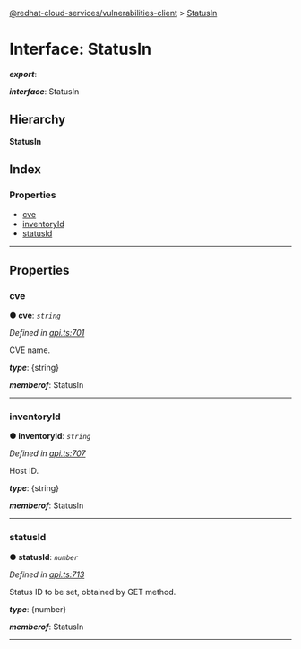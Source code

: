 [@redhat-cloud-services/vulnerabilities-client](../README.md) > [StatusIn](../interfaces/statusin.md)

# Interface: StatusIn

*__export__*: 

*__interface__*: StatusIn

## Hierarchy

**StatusIn**

## Index

### Properties

* [cve](statusin.md#cve)
* [inventoryId](statusin.md#inventoryid)
* [statusId](statusin.md#statusid)

---

## Properties

<a id="cve"></a>

###  cve

**● cve**: *`string`*

*Defined in [api.ts:701](https://github.com/RedHatInsights/javascript-clients/blob/master/packages/vulnerabilities/api.ts#L701)*

CVE name.

*__type__*: {string}

*__memberof__*: StatusIn

___
<a id="inventoryid"></a>

###  inventoryId

**● inventoryId**: *`string`*

*Defined in [api.ts:707](https://github.com/RedHatInsights/javascript-clients/blob/master/packages/vulnerabilities/api.ts#L707)*

Host ID.

*__type__*: {string}

*__memberof__*: StatusIn

___
<a id="statusid"></a>

###  statusId

**● statusId**: *`number`*

*Defined in [api.ts:713](https://github.com/RedHatInsights/javascript-clients/blob/master/packages/vulnerabilities/api.ts#L713)*

Status ID to be set, obtained by GET method.

*__type__*: {number}

*__memberof__*: StatusIn

___

